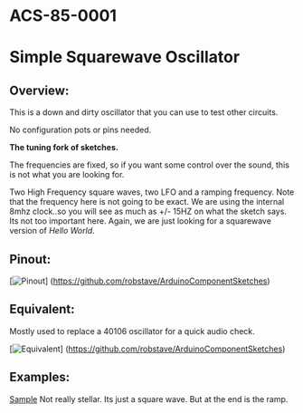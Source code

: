 # ACS-85-0001
Simple Squarewave Oscillator
==============

## Overview:
This is a down and dirty oscillator that you can use to test other circuits. 

No configuration pots or pins needed. 

**The tuning fork of sketches.**

The frequencies are fixed, so if you want some control over the sound, this is not what you are looking for.

Two High Frequency square waves, two LFO and a ramping frequency.
Note that the frequency here is not going to be exact. We are using the internal 8mhz clock..so you will see as much as +/- 15HZ on what the sketch says.  Its not too important here.  Again, we are just looking for a squarewave version of _Hello World_.
 

## Pinout:
[![Pinout](https://github.com/robstave/ArduinoComponentSketches/blob/master/ACS-85%20ATTiny85%20sketches/ACS-85-0001/images/acs-85-0001.png)] (https://github.com/robstave/ArduinoComponentSketches)

## Equivalent:

Mostly used to replace a 40106 oscillator for a quick audio check.

[![Equivalent](https://github.com/robstave/ArduinoComponentSketches/blob/master/ACS-85%20ATTiny85%20sketches/ACS-85-0001/images/ACS-85-0001-overview.png)] (https://github.com/robstave/ArduinoComponentSketches)


## Examples:
[Sample](https://soundcloud.com/user-692410397/85-0001a) Not really stellar.  Its just a square wave.  But at the end is the ramp.
 

